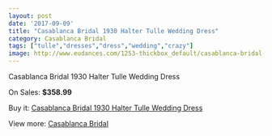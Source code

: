 ```yaml
---
layout: post
date: '2017-09-09'
title: "Casablanca Bridal 1930 Halter Tulle Wedding Dress"
category: Casablanca Bridal
tags: ["tulle","dresses","dress","wedding","crazy"]
image: http://www.eudances.com/1253-thickbox_default/casablanca-bridal-1930-halter-tulle-wedding-dress.jpg
---
```

Casablanca Bridal 1930 Halter Tulle Wedding Dress

On Sales: **$358.99**
<a href="https://www.eudances.com/en/casablanca-bridal/444-casablanca-bridal-1930-halter-tulle-wedding-dress.html"><amp-img layout="responsive" width="600" height="600" src="//www.eudances.com/1253-thickbox_default/casablanca-bridal-1930-halter-tulle-wedding-dress.jpg" alt="Casablanca Bridal 1930 Halter Tulle Wedding Dress 0" /></a>
<a href="https://www.eudances.com/en/casablanca-bridal/444-casablanca-bridal-1930-halter-tulle-wedding-dress.html"><amp-img layout="responsive" width="600" height="600" src="//www.eudances.com/1255-thickbox_default/casablanca-bridal-1930-halter-tulle-wedding-dress.jpg" alt="Casablanca Bridal 1930 Halter Tulle Wedding Dress 1" /></a>
<a href="https://www.eudances.com/en/casablanca-bridal/444-casablanca-bridal-1930-halter-tulle-wedding-dress.html"><amp-img layout="responsive" width="600" height="600" src="//www.eudances.com/1254-thickbox_default/casablanca-bridal-1930-halter-tulle-wedding-dress.jpg" alt="Casablanca Bridal 1930 Halter Tulle Wedding Dress 2" /></a>

Buy it: [Casablanca Bridal 1930 Halter Tulle Wedding Dress](https://www.eudances.com/en/casablanca-bridal/444-casablanca-bridal-1930-halter-tulle-wedding-dress.html "Casablanca Bridal 1930 Halter Tulle Wedding Dress")

View more: [Casablanca Bridal](https://www.eudances.com/en/4-casablanca-bridal "Casablanca Bridal")